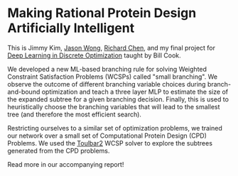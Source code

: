 # Making Rational Protein Design Artificially Intelligent

This is Jimmy Kim, [Jason Wong](https://github.com/codethejason), [Richard Chen](https://github.com/Richarizardd), and my final project for [Deep Learning in Discrete Optimization](http://www.ams.jhu.edu/~wcook12/dl/index.html) taught by Bill Cook.

We developed a new ML-based branching rule for solving Weighted Constraint Satisfaction Problems (WCSPs) called "small branching". We observe the outcome of different branching variable choices during branch-and-bound optimization and teach a three layer MLP to estimate the size of the expanded subtree for a given branching decision. Finally, this is used to heuristically choose the branching variables that will lead to the smallest tree (and therefore the most efficient search).

Restricting ourselves to a similar set of optimization problems, we trained our network over a small set of Computational Protein Design (CPD) Problems. We used the [Toulbar2](https://github.com/toulbar2/toulbar2) WCSP solver to explore the subtrees generated from the CPD problems.

Read more in our accompanying report!
